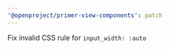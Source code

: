 ```yaml
---
'@openproject/primer-view-components': patch
---
```


Fix invalid CSS rule for `input_width: :auto`
